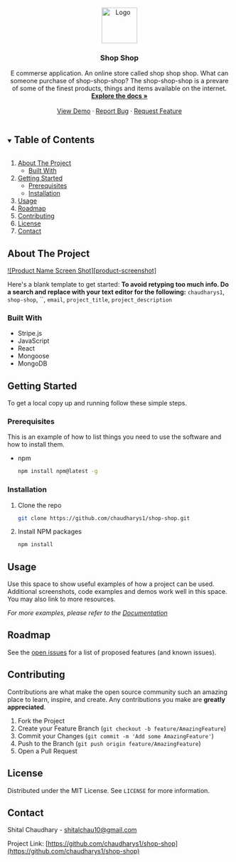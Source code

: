 
<!-- PROJECT LOGO -->
<br />
<p align="center">
  <a href="https://github.com/chaudharys1/shop-shop">
    <img src="images/logo.png" alt="Logo" width="80" height="80">
  </a>

  <h3 align="center">Shop Shop</h3>

  <p align="center">
    E commerse application. An online store called shop shop shop. What can someone purchase of shop-shop-shop? The shop-shop-shop is a prevare of some of the finest products, things and items available on the internet. 
    <br />
    <a href="https://github.com/chaudharys1/shop-shop"><strong>Explore the docs »</strong></a>
    <br />
    <br />
    <a href="https://github.com/chaudharys1/shop-shop">View Demo</a>
    ·
    <a href="https://github.com/chaudharys1/shop-shop/issues">Report Bug</a>
    ·
    <a href="https://github.com/chaudharys1/shop-shop/issues">Request Feature</a>
  </p>
</p>



<!-- TABLE OF CONTENTS -->
<details open="open">
  <summary><h2 style="display: inline-block">Table of Contents</h2></summary>
  <ol>
    <li>
      <a href="#about-the-project">About The Project</a>
      <ul>
        <li><a href="#built-with">Built With</a></li>
      </ul>
    </li>
    <li>
      <a href="#getting-started">Getting Started</a>
      <ul>
        <li><a href="#prerequisites">Prerequisites</a></li>
        <li><a href="#installation">Installation</a></li>
      </ul>
    </li>
    <li><a href="#usage">Usage</a></li>
    <li><a href="#roadmap">Roadmap</a></li>
    <li><a href="#contributing">Contributing</a></li>
    <li><a href="#license">License</a></li>
    <li><a href="#contact">Contact</a></li>
  </ol>
</details>



<!-- ABOUT THE PROJECT -->
## About The Project

[![Product Name Screen Shot][product-screenshot]](https://example.com)

Here's a blank template to get started:
**To avoid retyping too much info. Do a search and replace with your text editor for the following:**
`chaudharys1`, `shop-shop`, ``, `email`, `project_title`, `project_description`


### Built With

* Stripe.js
* JavaScript
* React
* Mongoose
* MongoDB



<!-- GETTING STARTED -->
## Getting Started

To get a local copy up and running follow these simple steps.

### Prerequisites

This is an example of how to list things you need to use the software and how to install them.
* npm
  ```sh
  npm install npm@latest -g
  ```

### Installation

1. Clone the repo
   ```sh
   git clone https://github.com/chaudharys1/shop-shop.git
   ```
2. Install NPM packages
   ```sh
   npm install
   ```



<!-- USAGE EXAMPLES -->
## Usage

Use this space to show useful examples of how a project can be used. Additional screenshots, code examples and demos work well in this space. You may also link to more resources.

_For more examples, please refer to the [Documentation](https://example.com)_



<!-- ROADMAP -->
## Roadmap

See the [open issues](https://github.com/chaudharys1/shop-shop/issues) for a list of proposed features (and known issues).



<!-- CONTRIBUTING -->
## Contributing

Contributions are what make the open source community such an amazing place to learn, inspire, and create. Any contributions you make are **greatly appreciated**.

1. Fork the Project
2. Create your Feature Branch (`git checkout -b feature/AmazingFeature`)
3. Commit your Changes (`git commit -m 'Add some AmazingFeature'`)
4. Push to the Branch (`git push origin feature/AmazingFeature`)
5. Open a Pull Request



<!-- LICENSE -->
## License

Distributed under the MIT License. See `LICENSE` for more information.



<!-- CONTACT -->
## Contact

Shital Chaudhary - shitalchau10@gmail.com

Project Link: [https://github.com/chaudharys1/shop-shop](https://github.com/chaudharys1/shop-shop)








<!-- MARKDOWN LINKS & IMAGES -->
<!-- https://www.markdownguide.org/basic-syntax/#reference-style-links -->
[contributors-shield]: https://img.shields.io/github/contributors/chaudharys1/repo.svg?style=for-the-badge
[contributors-url]: https://github.com/chaudharys1/shop-shop/graphs/contributors
[forks-shield]: https://img.shields.io/github/forks/chaudharys1/repo.svg?style=for-the-badge
[forks-url]: https://github.com/chaudharys1/shop-shop/network/members
[stars-shield]: https://img.shields.io/github/stars/chaudharys1/repo.svg?style=for-the-badge
[stars-url]: https://github.com/chaudharys1/shop-shop/stargazers
[issues-shield]: https://img.shields.io/github/issues/chaudharys1/repo.svg?style=for-the-badge
[issues-url]: https://github.com/chaudharys1/shop-shop/issues
[license-shield]: https://img.shields.io/github/license/chaudharys1/repo.svg?style=for-the-badge
[license-url]: https://github.com/chaudharys1/shop-shop/blob/master/LICENSE.txt
[linkedin-shield]: https://img.shields.io/badge/-LinkedIn-black.svg?style=for-the-badge&logo=linkedin&colorB=555
[linkedin-url]: https://linkedin.com/in/chaudharys1
